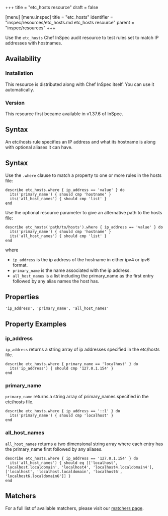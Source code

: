+++
title = "etc_hosts resource"
draft = false

[menu]
  [menu.inspec]
    title = "etc_hosts"
    identifier = "inspec/resources/etc_hosts.md etc_hosts resource"
    parent = "inspec/resources"
+++


Use the `etc_hosts` Chef InSpec audit resource to test rules set to match IP addresses with hostnames.


## Availability

### Installation

This resource is distributed along with Chef InSpec itself. You can use it automatically.

### Version

This resource first became available in v1.37.6 of InSpec.

## Syntax

An etc/hosts rule specifies an IP address and what its hostname is along with optional aliases it can have.


## Syntax

Use the `.where` clause to match a property to one or more rules in the hosts file:

    describe etc_hosts.where { ip_address == 'value' } do
      its('primary_name') { should cmp 'hostname' }
      its('all_host_names') { should cmp 'list' }
    end

Use the optional resource parameter to give an alternative path to the hosts file:

    describe etc_hosts('path/to/hosts').where { ip_address == 'value' } do
      its('primary_name') { should cmp 'hostname' }
      its('all_host_names') { should cmp 'list' }
    end

where

* `ip_address` is the ip address of the hostname in either ipv4 or ipv6 format.
* `primary_name` is the name associated with the ip address.
* `all_host_names` is a list including the primary_name as the first entry followed by any alias names the host has.


## Properties

    'ip_address', 'primary_name', 'all_host_names'


## Property Examples

### ip_address

`ip_address` returns a string array of ip addresses specified in the etc/hosts file.

    describe etc_hosts.where { primary_name == 'localhost' } do
      its('ip_address') { should cmp '127.0.1.154' }
    end

### primary_name

`primary_name` returns a string array of primary_names specified in the etc/hosts file.

    describe etc_hosts.where { ip_address == '::1' } do
      its('primary_name') { should cmp 'localhost' }
    end

### all\_host_names

`all_host_names` returns a two dimensional string array where each entry has the primary_name first followed by any aliases.

    describe etc_hosts.where { ip_address == '127.0.1.154' } do
      its('all_host_names') { should eq [['localhost', 'localhost.localdomain', 'localhost4', 'localhost4.localdomain4'],  ['localhost', 'localhost.localdomain', 'localhost6', 'localhost6.localdomain6']] }
    end


## Matchers

For a full list of available matchers, please visit our [matchers page](https://www.inspec.io/docs/reference/matchers/).
